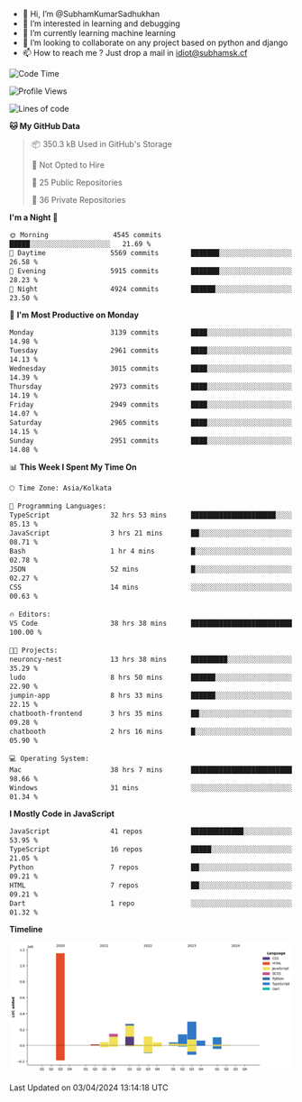 - 👋 Hi, I’m @SubhamKumarSadhukhan
- 👀 I’m interested in learning and debugging
- 🌱 I’m currently learning machine learning
- 💞️ I’m looking to collaborate on any project based on python and django
- 📫 How to reach me ?
      Just drop a mail in idiot@subhamsk.cf

<!---
SubhamKumarSadhukhan/SubhamKumarSadhukhan is a ✨ special ✨ repository because its `README.md` (this file) appears on your GitHub profile.
You can click the Preview link to take a look at your changes.
--->


<!--START_SECTION:waka-->
![Code Time](http://img.shields.io/badge/Code%20Time-2%2C078%20hrs%2055%20mins-blue)

![Profile Views](http://img.shields.io/badge/Profile%20Views-0-blue)

![Lines of code](https://img.shields.io/badge/From%20Hello%20World%20I%27ve%20Written-2.4%20million%20lines%20of%20code-blue)

**🐱 My GitHub Data** 

> 📦 350.3 kB Used in GitHub's Storage 
 > 
> 🚫 Not Opted to Hire
 > 
> 📜 25 Public Repositories 
 > 
> 🔑 36 Private Repositories 
 > 
**I'm a Night 🦉** 

```text
🌞 Morning                4545 commits        █████░░░░░░░░░░░░░░░░░░░░   21.69 % 
🌆 Daytime                5569 commits        ███████░░░░░░░░░░░░░░░░░░   26.58 % 
🌃 Evening                5915 commits        ███████░░░░░░░░░░░░░░░░░░   28.23 % 
🌙 Night                  4924 commits        ██████░░░░░░░░░░░░░░░░░░░   23.50 % 
```
📅 **I'm Most Productive on Monday** 

```text
Monday                   3139 commits        ████░░░░░░░░░░░░░░░░░░░░░   14.98 % 
Tuesday                  2961 commits        ████░░░░░░░░░░░░░░░░░░░░░   14.13 % 
Wednesday                3015 commits        ████░░░░░░░░░░░░░░░░░░░░░   14.39 % 
Thursday                 2973 commits        ████░░░░░░░░░░░░░░░░░░░░░   14.19 % 
Friday                   2949 commits        ████░░░░░░░░░░░░░░░░░░░░░   14.07 % 
Saturday                 2965 commits        ████░░░░░░░░░░░░░░░░░░░░░   14.15 % 
Sunday                   2951 commits        ████░░░░░░░░░░░░░░░░░░░░░   14.08 % 
```


📊 **This Week I Spent My Time On** 

```text
🕑︎ Time Zone: Asia/Kolkata

💬 Programming Languages: 
TypeScript               32 hrs 53 mins      █████████████████████░░░░   85.13 % 
JavaScript               3 hrs 21 mins       ██░░░░░░░░░░░░░░░░░░░░░░░   08.71 % 
Bash                     1 hr 4 mins         █░░░░░░░░░░░░░░░░░░░░░░░░   02.78 % 
JSON                     52 mins             █░░░░░░░░░░░░░░░░░░░░░░░░   02.27 % 
CSS                      14 mins             ░░░░░░░░░░░░░░░░░░░░░░░░░   00.63 % 

🔥 Editors: 
VS Code                  38 hrs 38 mins      █████████████████████████   100.00 % 

🐱‍💻 Projects: 
neuroncy-nest            13 hrs 38 mins      █████████░░░░░░░░░░░░░░░░   35.29 % 
ludo                     8 hrs 50 mins       ██████░░░░░░░░░░░░░░░░░░░   22.90 % 
jumpin-app               8 hrs 33 mins       ██████░░░░░░░░░░░░░░░░░░░   22.15 % 
chatbooth-frontend       3 hrs 35 mins       ██░░░░░░░░░░░░░░░░░░░░░░░   09.28 % 
chatbooth                2 hrs 16 mins       █░░░░░░░░░░░░░░░░░░░░░░░░   05.90 % 

💻 Operating System: 
Mac                      38 hrs 7 mins       █████████████████████████   98.66 % 
Windows                  31 mins             ░░░░░░░░░░░░░░░░░░░░░░░░░   01.34 % 
```

**I Mostly Code in JavaScript** 

```text
JavaScript               41 repos            █████████████░░░░░░░░░░░░   53.95 % 
TypeScript               16 repos            █████░░░░░░░░░░░░░░░░░░░░   21.05 % 
Python                   7 repos             ██░░░░░░░░░░░░░░░░░░░░░░░   09.21 % 
HTML                     7 repos             ██░░░░░░░░░░░░░░░░░░░░░░░   09.21 % 
Dart                     1 repo              ░░░░░░░░░░░░░░░░░░░░░░░░░   01.32 % 
```



**Timeline**

![Lines of Code chart](https://raw.githubusercontent.com/SubhamKumarSadhukhan/SubhamKumarSadhukhan/main/assets/bar_graph.png)


 Last Updated on 03/04/2024 13:14:18 UTC
<!--END_SECTION:waka-->
